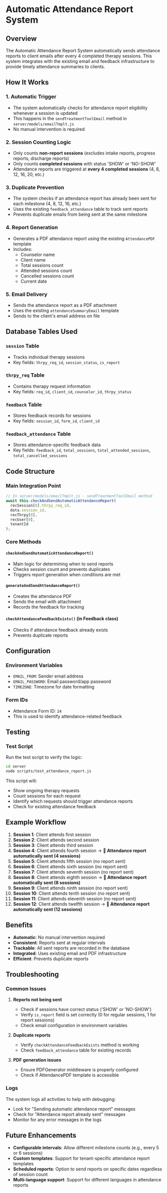 # Automatic Attendance Report System

## Overview

The Automatic Attendance Report System automatically sends attendance reports to client emails after every 4 completed therapy sessions. This system integrates with the existing email and feedback infrastructure to provide timely attendance summaries to clients.

## How It Works

### 1. Automatic Trigger
- The system automatically checks for attendance report eligibility whenever a session is updated
- This happens in the `sendTreatmentToolEmail` method in `server/models/emailTmplt.js`
- No manual intervention is required

### 2. Session Counting Logic
- Only counts **non-report sessions** (excludes intake reports, progress reports, discharge reports)
- Only counts **completed sessions** with status 'SHOW' or 'NO-SHOW'
- Attendance reports are triggered at **every 4 completed sessions** (4, 8, 12, 16, 20, etc.)

### 3. Duplicate Prevention
- The system checks if an attendance report has already been sent for each milestone (4, 8, 12, 16, etc.)
- Uses the existing `feedback_attendance` table to track sent reports
- Prevents duplicate emails from being sent at the same milestone

### 4. Report Generation
- Generates a PDF attendance report using the existing `AttendancePDF` template
- Includes:
  - Counselor name
  - Client name
  - Total sessions count
  - Attended sessions count
  - Cancelled sessions count
  - Current date

### 5. Email Delivery
- Sends the attendance report as a PDF attachment
- Uses the existing `attendanceSummaryEmail` template
- Sends to the client's email address on file

## Database Tables Used

### `session` Table
- Tracks individual therapy sessions
- Key fields: `thrpy_req_id`, `session_status`, `is_report`

### `thrpy_req` Table
- Contains therapy request information
- Key fields: `req_id`, `client_id`, `counselor_id`, `thrpy_status`

### `feedback` Table
- Stores feedback records for sessions
- Key fields: `session_id`, `form_id`, `client_id`

### `feedback_attendance` Table
- Stores attendance-specific feedback data
- Key fields: `feedback_id`, `total_sessions`, `total_attended_sessions`, `total_cancelled_sessions`

## Code Structure

### Main Integration Point
```javascript
// In server/models/emailTmplt.js - sendTreatmentToolEmail method
await this.checkAndSendAutomaticAttendanceReport(
  recSession[0].thrpy_req_id,
  data.session_id,
  recThrpy[0],
  recUser[0],
  tenantId
);
```

### Core Methods

#### `checkAndSendAutomaticAttendanceReport()`
- Main logic for determining when to send reports
- Checks session count and prevents duplicates
- Triggers report generation when conditions are met

#### `generateAndSendAttendanceReport()`
- Creates the attendance PDF
- Sends the email with attachment
- Records the feedback for tracking

#### `checkAttendanceFeedbackExists()` (in Feedback class)
- Checks if attendance feedback already exists
- Prevents duplicate reports

## Configuration

### Environment Variables
- `EMAIL_FROM`: Sender email address
- `EMAIL_PASSWORD`: Email password/app password
- `TIMEZONE`: Timezone for date formatting

### Form IDs
- Attendance Form ID: `24`
- This is used to identify attendance-related feedback

## Testing

### Test Script
Run the test script to verify the logic:
```bash
cd server
node scripts/test_attendance_report.js
```

This script will:
- Show ongoing therapy requests
- Count sessions for each request
- Identify which requests should trigger attendance reports
- Check for existing attendance feedback

## Example Workflow

1. **Session 1**: Client attends first session
2. **Session 2**: Client attends second session  
3. **Session 3**: Client attends third session
4. **Session 4**: Client attends fourth session → **🎉 Attendance report automatically sent (4 sessions)**
5. **Session 5**: Client attends fifth session (no report sent)
6. **Session 6**: Client attends sixth session (no report sent)
7. **Session 7**: Client attends seventh session (no report sent)
8. **Session 8**: Client attends eighth session → **🎉 Attendance report automatically sent (8 sessions)**
9. **Session 9**: Client attends ninth session (no report sent)
10. **Session 10**: Client attends tenth session (no report sent)
11. **Session 11**: Client attends eleventh session (no report sent)
12. **Session 12**: Client attends twelfth session → **🎉 Attendance report automatically sent (12 sessions)**

## Benefits

- **Automatic**: No manual intervention required
- **Consistent**: Reports sent at regular intervals
- **Trackable**: All sent reports are recorded in the database
- **Integrated**: Uses existing email and PDF infrastructure
- **Efficient**: Prevents duplicate reports

## Troubleshooting

### Common Issues

1. **Reports not being sent**
   - Check if sessions have correct status ('SHOW' or 'NO-SHOW')
   - Verify `is_report` field is set correctly (0 for regular sessions, 1 for report sessions)
   - Check email configuration in environment variables

2. **Duplicate reports**
   - Verify `checkAttendanceFeedbackExists` method is working
   - Check `feedback_attendance` table for existing records

3. **PDF generation issues**
   - Ensure PDFGenerator middleware is properly configured
   - Check if AttendancePDF template is accessible

### Logs
The system logs all activities to help with debugging:
- Look for "Sending automatic attendance report" messages
- Check for "Attendance report already sent" messages
- Monitor for any error messages in the logs

## Future Enhancements

- **Configurable intervals**: Allow different milestone counts (e.g., every 5 or 6 sessions)
- **Custom templates**: Support for tenant-specific attendance report templates
- **Scheduled reports**: Option to send reports on specific dates regardless of session count
- **Multi-language support**: Support for different languages in attendance reports
